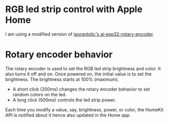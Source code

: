 # RGB led strip control with Apple Home

I am using a modified version of [igorantolic's ai-esp32-rotary-encoder](https://github.com/igorantolic/ai-esp32-rotary-encoder).

# Rotary encoder behavior

The rotary encoder is used to set the RGB led strip brightness and color. It also turns it off and on. Once powered on, the initial value is to set the brightness. The brightness starts at 100% (maximum).
* A short click (200ms) changes the rotary encoder behavior to set random colors on the led.
* A long click (500ms) controls the led strip power.

Each time you modify a value, say, brightness, power, or color, the HomeKit API is notified about it hence also updated in the Home app.

